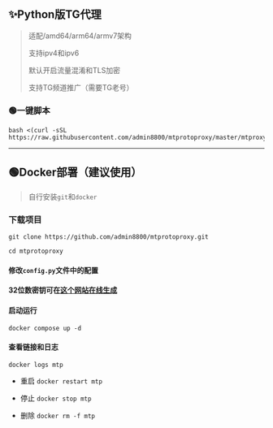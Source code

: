 ## ✨Python版TG代理 ##

>适配/amd64/arm64/armv7架构
>
>支持ipv4和ipv6
>
>默认开启流量混淆和TLS加密
>
>支持TG频道推广（需要TG老号）

### 🟢一键脚本
```
bash <(curl -sSL https://raw.githubusercontent.com/admin8800/mtprotoproxy/master/mtproxy.sh)
```
---

## 🟢Docker部署（建议使用）

> 自行安装`git`和`docker`

### 下载项目

```
git clone https://github.com/admin8800/mtprotoproxy.git
```
```
cd mtprotoproxy
```
#### 修改`config.py`文件中的配置

#### 32位数密钥可在[这个网站在线生成](https://www.lzltool.com/Tools/RandomHex)

#### 启动运行

```
docker compose up -d
```

#### 查看链接和日志

```
docker logs mtp
```

- 重启 `docker restart mtp`

- 停止 `docker stop mtp`

- 删除 `docker rm -f mtp`

